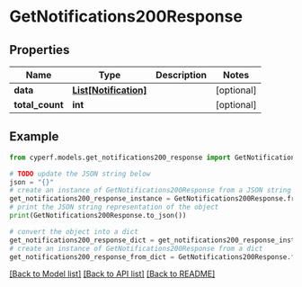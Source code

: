 # GetNotifications200Response


## Properties

Name | Type | Description | Notes
------------ | ------------- | ------------- | -------------
**data** | [**List[Notification]**](Notification.md) |  | [optional] 
**total_count** | **int** |  | [optional] 

## Example

```python
from cyperf.models.get_notifications200_response import GetNotifications200Response

# TODO update the JSON string below
json = "{}"
# create an instance of GetNotifications200Response from a JSON string
get_notifications200_response_instance = GetNotifications200Response.from_json(json)
# print the JSON string representation of the object
print(GetNotifications200Response.to_json())

# convert the object into a dict
get_notifications200_response_dict = get_notifications200_response_instance.to_dict()
# create an instance of GetNotifications200Response from a dict
get_notifications200_response_from_dict = GetNotifications200Response.from_dict(get_notifications200_response_dict)
```
[[Back to Model list]](../README.md#documentation-for-models) [[Back to API list]](../README.md#documentation-for-api-endpoints) [[Back to README]](../README.md)


